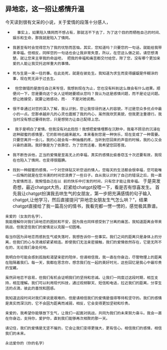 ## 异地恋，这一招让感情升温

  今天读到很有文采的小说，关于爱情的段落十分感人，
 
 - `  事实上，如果陷入情网而不想占有，那就活不下去了，为了这个目的而牺牲自己的时间、娱乐和生命，那我就是陷入了情网。`

- ` 我甚至有时会觉得您为了我的忧愁而苦恼，其实，您知道吗？只要您的一句话，就能给我带来幸福。但相反，同样您的一句话也会让我非常失意，所以，在您这么做之前，请您想清楚。就让您来主宰我的命运吧， 把我的幸福和痛苦都交付给您，除了您，没有哪个更加亲爱的人能让我交托这样重大的事情。 `

- ` 死与生是一来一往的事。在此处死，就是在彼处生。我知道为求生而变得龌龊是件糊涂的事，现在死无异于过去生。 `

- ` 但您做错的是放任自己来写信，我想到现在为止，您也没有料到这么做会有什么结果。顺便问一下，您是要向这个女人证明她要顺从您吗？我认为这是感情问题，而不是论证问题。想让她接受，就要让她感动，而-  不是对她说教。`

- ` 很不幸通过对您的深入了解，我认识到，您让我惊讶的迷人的容貌，不过是您众多优点中最小的一点。您那卓越非凡的心灵也震撼了我的内心，虽然我欣赏美貌，但我更注重德行。我当时没有想过要得到您，只是想努力让自己配得上您。 `

- ` 我于是明白了爱情，但我没有对此抱怨！我想把爱情埋葬在沉默中，我毫不顾忌的沉浸在这种甜蜜的感情里，它的影响也越来越大。本来看到您是一种快乐，现在变成了一种需要。只要您离开一会儿，我的心就会有一种抽搐的疼，当听到您回来的声音的时候，我的心又会兴奋的直跳。我好像是为了依靠您，为了您而活着，我希望您回答我，`

- ` 我不断告诉他，正当的爱情是至高无上的幸福，真实的感情比偷香窃玉十次还要有效，我现在也陷入了情网，也变得很腼腆。 `

- ` 找到一种甜蜜的感情，一个对您体贴又听您话的情人。您每天的生活都会很幸福，您可能唯一后悔的就是在您冷漠的时间您浪费了一些日子。自从我认识到了自己的错误之后，我一直为爱情而活，我惋惜自己在以 前的快乐中打发的时间，只有您才能让我幸福。 `
于是突发奇想，最近chatgpt大热，赶紧给chatgpt投喂一下，看是否有惊喜发生。
首先我让chatgpt扮演我去哄生气的女朋友，第一步把充满感情的句子输入chatgpt,让他学习，然后直接提问“异地恋女朋友生气怎么哄？”，结果chatgpt直接给了我一篇高分的情书，我看完都一愣一愣的，感觉极其靠谱。
``` 
亲爱的（女友的名字），
我能理解你对我们异地恋的困扰和不安，因为我也同样感受到了分离的痛苦。我知道距离会带来挑战，但我坚信我们的爱情足以克服一切困难。

每当你因为异地恋而感到生气或失落时，我想告诉你一些事实。我们之间的距离只是身体上的分离，但我们的心与灵魂却紧紧相连。即使我们无法亲密接触，我们的爱情依然存在，它是无所不在的，无论我们身处何地。

我明白你可能会感到孤独和渴望亲密的陪伴，但请相信我，我一直在你身边，尽管物理上的距离在阻隔着我们。每一天，我都在思念你，想念我们在一起的美好时光，这些回忆是我心中最珍贵的宝藏。

虽然异地恋不容易，但我们有机会证明我们的坚持和忠诚。让我们一同度过这段时期，相互支持，相互理解。我们可以利用现代科技，通过视频聊天、短信和电话，拉近我们的距离，分享生活的点滴，彼此的喜悦和困惑。

我知道这段时间对我们来说是艰难的，但是请相信我们的爱情是值得等待和坚守的。我们的感情是真实而深沉的，它不会因为距离而减弱，相反，它会变得更加坚韧和珍贵。

亲爱的，我希望你能够放下生气，让我们一起面对挑战，共同为我们的未来努力奋斗。我会一直在你身边，支持你，爱护你，直到我们能够再次相聚的那一天。

请记住，我们的爱情是无坚不摧的，它会让我们变得更强大，更有信心。相信我们的感情，相信我们的未来。

永远爱你的（你的名字） 

